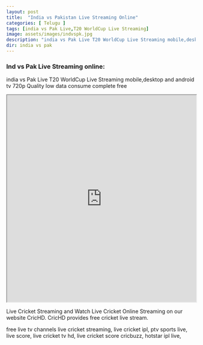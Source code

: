 ```yaml
---
layout: post
title:  "India vs Pakistan Live Streaming Online"
categories: [ Telugu ]
tags: [india vs Pak Live,T20 WorldCup Live Streaming]
image: assets/images/indvspk.jpg
description: "india vs Pak Live T20 WorldCup Live Streaming mobile,desktop and android tv 720p Quality low data consume"
dir: india vs pak
---
```


### Ind vs Pak Live Streaming online:
india vs Pak Live T20 WorldCup Live Streaming mobile,desktop and android tv 720p Quality low data consume complete free 
<iframe allowfullscreen="yes" height="550" sandbox="allow-scripts allow-same-origin" scrolling="no" src="https://m.live4wap.xyz/embed.php" width="100%"></iframe>
<p>Live Cricket Streaming and Watch Live Cricket Online Streaming on our website CricHD. CricHD provides free cricket live stream.</p>
free live tv channels live cricket streaming,
live cricket ipl,
ptv sports live,
live score,
live cricket tv hd,
live cricket score cricbuzz,
hotstar ipl live,

